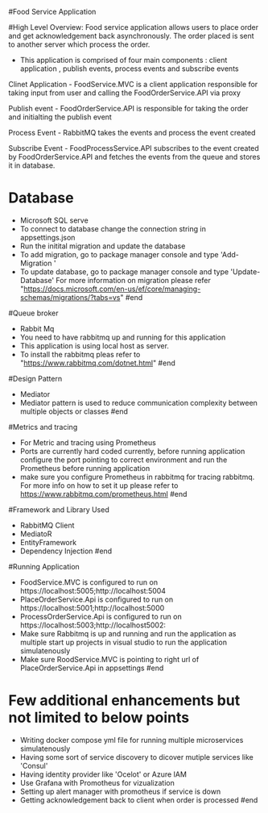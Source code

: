 #Food Service Application

#High Level Overview: 
Food service application allows users to place order and get acknowledgement back asynchronously. The order placed is sent to another server which process the order.

- This application is comprised of four main components : client application , publish events, process events and subscribe events

Clinet Application - FoodService.MVC is a client application responsible for taking input from user and calling the FoodOrderService.API via proxy 

Publish event - FoodOrderService.API is responsible for taking the order and initialting the publish event 

Process Event - RabbitMQ takes the events and process the event created

Subscribe Event - FoodProcessService.API subscribes to the event created by FoodOrderService.API and fetches the events from the queue and stores it in database. 

# Database
- Microsoft SQL serve
 - To connect to database change the connection string in appsettings.json
 - Run the initital migration and update the database
 - To add migration, go to package manager console and type 'Add-Migration <Migration Name>'
 - To update database, go to package manager console and type 'Update-Database'
 For more information on migration please refer "https://docs.microsoft.com/en-us/ef/core/managing-schemas/migrations/?tabs=vs"
#end
 
#Queue broker
- Rabbit Mq 
- You need to have rabbitmq up and running for this application
- This application is using local host as server.
- To install the rabbitmq pleas refer to  "https://www.rabbitmq.com/dotnet.html"
#end

#Design Pattern 
- Mediator 
- Mediator pattern is used to reduce communication complexity between multiple objects or classes
#end

#Metrics and tracing
- For Metric and tracing using Prometheus 
- Ports are currently hard coded currently, before running application configure the port pointing to correct environment and run the Prometheus before running application
- make sure you configure Prometheus in rabbitmq for tracing rabbitmq. For more info on how to set it up please refer to https://www.rabbitmq.com/prometheus.html
#end

#Framework and Library Used
- RabbitMQ Client
- MediatoR
- EntityFramework
- Dependency Injection
#end

#Running Application
- FoodService.MVC is configured to run on https://localhost:5005;http://localhost:5004
- PlaceOrderService.Api is configured to run on https://localhost:5001;http://localhost:5000
- ProcessOrderService.Api is configured to run on https://localhost:5003;http://localhost5002:
- Make sure Rabbitmq is up and running and run the application as multiple start up projects in visual studio to run the application simulatenously
- Make sure RoodService.MVC is pointing to right url of PlaceOrderService.Api in appsettings
#end

# Few additional enhancements but not limited to below points
- Writing docker compose yml file for running multiple microservices simulatenously
- Having some sort of service discovery to dicover mutiple services like 'Consul'
- Having identity provider like 'Ocelot' or Azure IAM
- Use Grafana with Promotheus for vizualization 
- Setting up alert manager with promotheus if service is down 
- Getting acknowledgement back to client when order is processed 
#end
